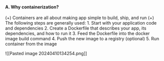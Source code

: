 #### A. Why containerization?
(+) Containers are all about making app simple to build, ship, and run
(+) The following steps are generally used:
	1. Start with your application code and dependencies 
	2. Create a Dockerfile that describes your app, its dependencies, and how to run it 
	3. Feed the Dockerfile into the docker image build command 
	4. Push the new image to a registry (optional) 
	5. Run container from the image

![[Pasted image 20240410134254.png]]